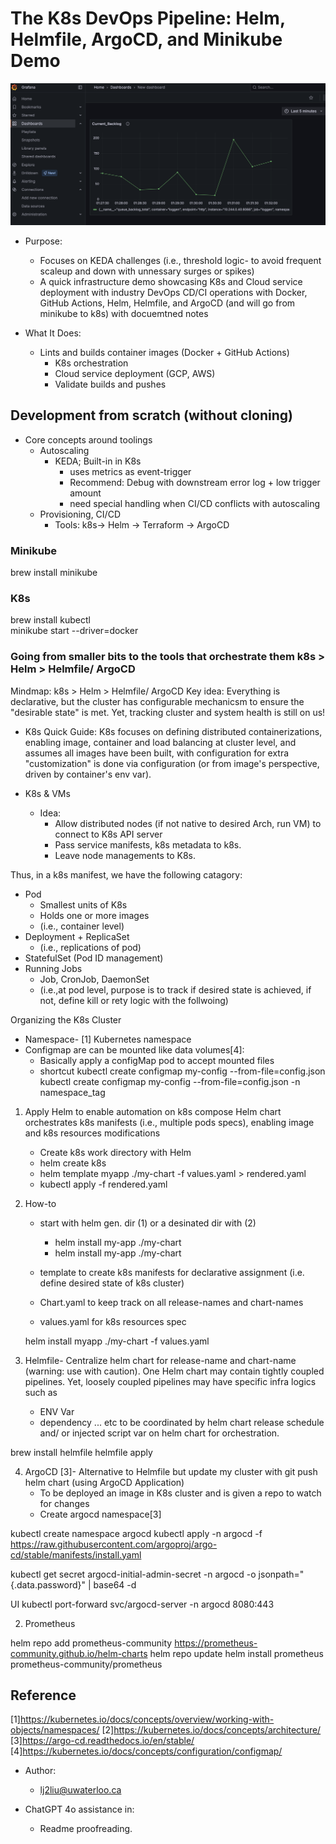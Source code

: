 # The K8s DevOps Pipeline: Helm, Helmfile, ArgoCD, and Minikube Demo

![backlog](images/loggen2.png)

- Purpose:
    - Focuses on KEDA challenges (i.e., threshold logic- to avoid frequent scaleup and down with unnessary surges or spikes)
    - A quick infrastructure demo showcasing K8s and Cloud service deployment with industry DevOps CD/CI operations with Docker, GitHub Actions, Helm, Helmfile, and ArgoCD (and will go from minikube to k8s) with docuemtned notes
    

- What It Does:
    - Lints and builds container images (Docker + GitHub Actions) 
        - K8s orchestration 
        - Cloud service deployment (GCP, AWS)
        - Validate builds and pushes 



## Development from scratch (without cloning)

- Core concepts around toolings
    - Autoscaling
        - KEDA; Built-in in K8s
            - uses metrics as event-trigger
            - Recommend: Debug with downstream error log + low trigger amount 
            - need special handling when CI/CD conflicts with autoscaling
    - Provisioning, CI/CD
        - Tools: k8s-> Helm -> Terraform -> ArgoCD

### Minikube 
brew install minikube
### K8s
brew install kubectl   
minikube start --driver=docker

### Going from smaller bits to the tools that orchestrate them k8s > Helm > Helmfile/ ArgoCD
Mindmap: 
k8s > Helm > Helmfile/ ArgoCD
Key idea: 
Everything is declarative, but the cluster has configurable mechanicsm to ensure the "desirable state" is met. Yet, tracking cluster and system health is still on us! 


- K8s Quick Guide:
K8s focuses on defining distributed containerizations, enabling image, container and load balancing at cluster level, and assumes all images have been built, with configuration for extra "customization" is done via configuration (or from image's perspective, driven by container's env var).

- K8s & VMs
    - Idea: 
        - Allow distributed nodes (if not native to desired Arch, run VM) to connect to K8s API server
        - Pass service manifests, k8s metadata to k8s. 
        - Leave node managements to K8s. 

Thus, in a k8s manifest, we have the following catagory: 
- Pod 
    - Smallest units of K8s
    - Holds one or more images
    - (i.e., container level)
- Deployment + ReplicaSet
    - (i.e., replications of pod)
- StatefulSet (Pod ID management)
- Running Jobs 
    - Job, CronJob, DaemonSet 
    - (i.e.,at pod level, purpose is to track if desired state is achieved, if not, define kill or rety logic with the follwoing)

Organizing the K8s Cluster 
- Namespace- [1]
    Kubernetes namespace 
- Configmap are can be mounted like data volumes[4]:
    - Basically apply a configMap pod to accept mounted files 
    - shortcut kubectl create configmap my-config --from-file=config.json
    kubectl create configmap my-config --from-file=config.json -n namespace_tag


1. Apply Helm to enable automation on k8s compose Helm chart orchestrates k8s manifests (i.e., multiple pods specs), enabling image and k8s resources modifications
    - Create k8s work directory with Helm     
    - helm create k8s
    - helm template myapp ./my-chart -f values.yaml > rendered.yaml
    - kubectl apply -f rendered.yaml


2. How-to
    - start with helm gen. dir (1) or a desinated dir with (2)
        - helm install my-app ./my-chart
        - helm install my-app ./my-chart

    -  template to create k8s manifests for declarative assignment (i.e. define desired state of k8s cluster) 
    -  Chart.yaml to keep track on all release-names and chart-names 
    -  values.yaml for k8s resources spec

    helm install myapp ./my-chart -f values.yaml



3. Helmfile- Centralize helm chart for release-name and chart-name (warning: use with caution). One Helm chart may contain tightly coupled pipelines. Yet, loosely coupled pipelines may have specific infra logics such as 
    - ENV Var 
    - dependency 
    ... etc to be coordinated by helm chart release schedule and/ or injected script var on helm chart for orchestration.  

brew install helmfile
helmfile apply

4. ArgoCD [3]- Alternative to Helmfile  but update my cluster with git push helm chart (using ArgoCD Application)
    - To be deployed an image in K8s cluster and is given a repo to watch for changes 
    -  Create argocd namespace[3] 

kubectl create namespace argocd
kubectl apply -n argocd -f https://raw.githubusercontent.com/argoproj/argo-cd/stable/manifests/install.yaml

kubectl get secret argocd-initial-admin-secret -n argocd -o jsonpath="{.data.password}" | base64 -d

UI
kubectl port-forward svc/argocd-server -n argocd 8080:443


2. Prometheus

helm repo add prometheus-community https://prometheus-community.github.io/helm-charts
helm repo update
helm install prometheus prometheus-community/prometheus

## Reference


 [1]https://kubernetes.io/docs/concepts/overview/working-with-objects/namespaces/ 
 [2]https://kubernetes.io/docs/concepts/architecture/ 
 [3]https://argo-cd.readthedocs.io/en/stable/ 
 [4]https://kubernetes.io/docs/concepts/configuration/configmap/ 



- Author: 
    - lj2liu@uwaterloo.ca

- ChatGPT 4o assistance in: 
    -  Readme proofreading. 